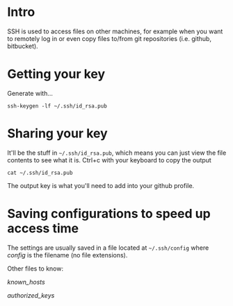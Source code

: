 # Intro

SSH is used to access files on other machines, for example when you want to remotely log in or even copy files to/from git repositories (i.e. github, bitbucket).

# Getting your key

Generate with...

`ssh-keygen -lf ~/.ssh/id_rsa.pub`

# Sharing your key

It'll be the stuff in `~/.ssh/id_rsa.pub`, which means you can just view the file contents to see what it is. Ctrl+c with your keyboard to copy the output

`cat ~/.ssh/id_rsa.pub`

The output key is what you'll need to add into your github profile. 


# Saving configurations to speed up access time

The settings are usually saved in a file located at `~/.ssh/config` where *config* is the filename (no file extensions).

Other files to know:

*known_hosts*

*authorized_keys*

